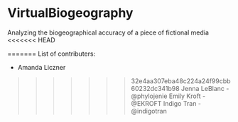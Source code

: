 # VirtualBiogeography
Analyzing the biogeographical accuracy of a piece of fictional media
<<<<<<< HEAD


=======
List of contributers:
- Amanda Liczner
>>>>>>> 32e4aa307eba48c224a24f99cbb60232dc341b98
Jenna LeBlanc - @phylojenie
Emily Kroft - @EKROFT
Indigo Tran - @indigotran
